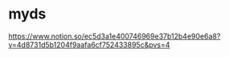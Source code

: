 # myds
https://www.notion.so/ec5d3a1e400746969e37b12b4e90e6a8?v=4d8731d5b1204f9aafa6cf752433895c&pvs=4
